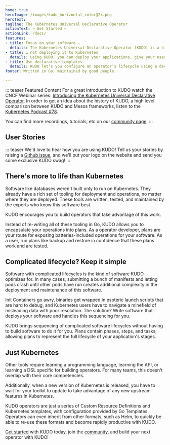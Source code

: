```yaml
---
home: true
heroImage: /images/kudo_horizontal_color@2x.png
heroText:
tagline: The Kubernetes Universal Declarative Operator
actionText: ⇝ Get Started ⇜
actionLink: /docs/
features:
- title: Focus on your software …
  details: The Kubernetes Universal Declarative Operator (KUDO) is a highly productive toolkit for writing operators for Kubernetes.
- title: … not deploying it to Kubernetes
  details: Using KUDO, you can deploy your applications, give your users the tools they need to operate it, and understand how it's behaving in their environments – all without a PhD in Kubernetes.
- title: Use declarative templates
  details: KUDO let’s you configure an operator’s lifecycle using a declarative spec. You don’t have to write Go unless you want to.
footer: Written in Go, maintained by good people.

---
```


::: teaser Featured Content
For a great introduction to KUDO watch the CNCF Webinar series: [Introducing the Kubernetes Universal Declarative Operator](https://www.cncf.io/webinars/introducing-the-kubernetes-universal-declarative-operator/). In order to get an idea about the history of KUDO, a high level comparison between KUDO and Mesos frameworks, listen to the [Kubernetes Podcast #78](https://kubernetespodcast.com/episode/078-kudo/).

You can find more recordings, tutorials, etc on our [community page](community/README.md#community-content). 
:::

## User Stories

<UserStories />

::: teaser We'd love to hear how you are using KUDO!
Tell us your stories by raising a [Github issue](https://github.com/kudobuilder/www/issues/new?&template=user-story.md&title=Please+add+my+story), and we'll put your logo on the website and send you some exclusive KUDO swag!
:::


## There's more to life than Kubernetes

Software like databases weren't built only to run on Kubernetes. They already have a rich set of tooling for deployment and operations, no matter where they are deployed. These tools are written, tested, and maintained by the experts who know this software best. 

KUDO encourages you to build operators that take advantage of this work.

Instead of re-writing all of these tooling in Go, KUDO allows you to encapsulate your operations into plans. As a operator developer, plans are your route for exposing batteries-included operations for your software. As a user, run plans like backup and restore in confidence that these plans work and are tested. 

## Complicated lifecycle? Keep it simple

Software with complicated lifecycles is the kind of software KUDO optimizes for. In many cases, submitting a bunch of manifests and letting pods crash until other pods have run creates additional complexity in the deployment and maintenance of this software.
 
Init Containers go awry, binaries get wrapped in esoteric launch scripts that are hard to debug, and Kubernetes users have to navigate a minefield of misleading data with poor resolution. The solution? Write software that deploys your software and handles this sequencing for you.

KUDO brings sequencing of complicated software lifecycles without having to build software to do it for you. Plans contain phases, steps, and tasks, allowing plans to represent the full lifecycle of your application's stages.
 
## Just Kubernetes

Other tools require learning a programming language, learning the API, or learning a DSL specific for building operators. For many teams, this doesn't overlap with their core competencies.

Additionally, when a new version of Kubernetes is released, you have to wait for your toolkit to update to take advantage of any new upstream features in Kubernetes.

KUDO operators are just a series of Custom Resource Definitions and Kubernetes templates, with configuration provided by Go Templates. Operators can even inherit from other formats, such as Helm, to quickly be able to re-use these formats and become rapidly productive with KUDO.

[Get started](docs/README.md) with KUDO today, join the [community](community/README.md), and
build your next operator with KUDO!
